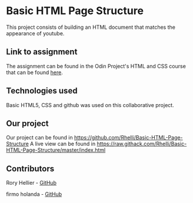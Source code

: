 # Basic HTML Page Structure

This project consists of building an HTML document that matches the appearance of youtube.

## Link to assignment

The assignment can be found in the Odin Project's HTML and CSS course that can be found [here](https://www.theodinproject.com/courses/html5-and-css3/lessons/html-forms).

## Technologies used

Basic HTML5, CSS and github was used on this collaborative project.

## Our project

Our project can be found in https://github.com/Rhelli/Basic-HTML-Page-Structure
A live view can be found in https://raw.githack.com/Rhelli/Basic-HTML-Page-Structure/master/index.html

## Contributors

Rory Hellier - [GitHub](https://github.com/Rhelli)

firmo holanda - [GitHub](https://github.com/firmoholanda)

